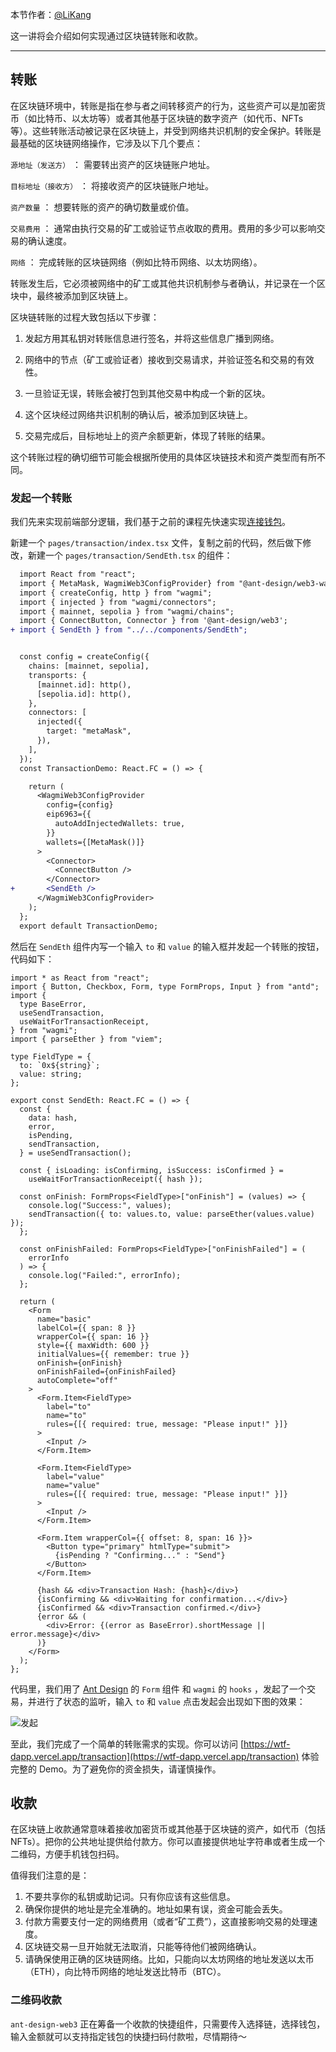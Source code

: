 本节作者：[@LiKang](https://x.com/banlideli)

这一讲将会介绍如何实现通过区块链转账和收款。

---

## 转账

在区块链环境中，转账是指在参与者之间转移资产的行为，这些资产可以是加密货币（如比特币、以太坊等）或者其他基于区块链的数字资产（如代币、NFTs 等）。这些转账活动被记录在区块链上，并受到网络共识机制的安全保护。转账是最基础的区块链网络操作，它涉及以下几个要点：

`源地址（发送方）` ： 需要转出资产的区块链账户地址。

`目标地址（接收方）` ： 将接收资产的区块链账户地址。

`资产数量` ： 想要转账的资产的确切数量或价值。

`交易费用` ： 通常由执行交易的矿工或验证节点收取的费用。费用的多少可以影响交易的确认速度。

`网络` ： 完成转账的区块链网络（例如比特币网络、以太坊网络）。

转账发生后，它必须被网络中的矿工或其他共识机制参与者确认，并记录在一个区块中，最终被添加到区块链上。

区块链转账的过程大致包括以下步骤：

1. 发起方用其私钥对转账信息进行签名，并将这些信息广播到网络。

2. 网络中的节点（矿工或验证者）接收到交易请求，并验证签名和交易的有效性。

3. 一旦验证无误，转账会被打包到其他交易中构成一个新的区块。

4. 这个区块经过网络共识机制的确认后，被添加到区块链上。

5. 交易完成后，目标地址上的资产余额更新，体现了转账的结果。

这个转账过程的确切细节可能会根据所使用的具体区块链技术和资产类型而有所不同。

### 发起一个转账

我们先来实现前端部分逻辑，我们基于之前的课程先快速实现[连接钱包](../03_ConnectWallet/readme.md)。

新建一个 `pages/transaction/index.tsx` 文件，复制之前的代码，然后做下修改，新建一个 `pages/transaction/SendEth.tsx` 的组件：

```diff
  import React from "react";
  import { MetaMask, WagmiWeb3ConfigProvider} from "@ant-design/web3-wagmi";
  import { createConfig, http } from "wagmi";
  import { injected } from "wagmi/connectors";
  import { mainnet, sepolia } from "wagmi/chains";
  import { ConnectButton, Connector } from '@ant-design/web3';
+ import { SendEth } from "../../components/SendEth";


  const config = createConfig({
    chains: [mainnet, sepolia],
    transports: {
      [mainnet.id]: http(),
      [sepolia.id]: http(),
    },
    connectors: [
      injected({
        target: "metaMask",
      }),
    ],
  });
  const TransactionDemo: React.FC = () => {

    return (
      <WagmiWeb3ConfigProvider
        config={config}
        eip6963={{
          autoAddInjectedWallets: true,
        }}
        wallets={[MetaMask()]}
      >
        <Connector>
          <ConnectButton />
        </Connector>
+       <SendEth />
      </WagmiWeb3ConfigProvider>
    );
  };
  export default TransactionDemo;

```

然后在 `SendEth` 组件内写一个输入 `to` 和 `value` 的输入框并发起一个转账的按钮，代码如下：

```tsx
import * as React from "react";
import { Button, Checkbox, Form, type FormProps, Input } from "antd";
import {
  type BaseError,
  useSendTransaction,
  useWaitForTransactionReceipt,
} from "wagmi";
import { parseEther } from "viem";

type FieldType = {
  to: `0x${string}`;
  value: string;
};

export const SendEth: React.FC = () => {
  const {
    data: hash,
    error,
    isPending,
    sendTransaction,
  } = useSendTransaction();

  const { isLoading: isConfirming, isSuccess: isConfirmed } =
    useWaitForTransactionReceipt({ hash });

  const onFinish: FormProps<FieldType>["onFinish"] = (values) => {
    console.log("Success:", values);
    sendTransaction({ to: values.to, value: parseEther(values.value) });
  };

  const onFinishFailed: FormProps<FieldType>["onFinishFailed"] = (
    errorInfo
  ) => {
    console.log("Failed:", errorInfo);
  };

  return (
    <Form
      name="basic"
      labelCol={{ span: 8 }}
      wrapperCol={{ span: 16 }}
      style={{ maxWidth: 600 }}
      initialValues={{ remember: true }}
      onFinish={onFinish}
      onFinishFailed={onFinishFailed}
      autoComplete="off"
    >
      <Form.Item<FieldType>
        label="to"
        name="to"
        rules={[{ required: true, message: "Please input!" }]}
      >
        <Input />
      </Form.Item>

      <Form.Item<FieldType>
        label="value"
        name="value"
        rules={[{ required: true, message: "Please input!" }]}
      >
        <Input />
      </Form.Item>

      <Form.Item wrapperCol={{ offset: 8, span: 16 }}>
        <Button type="primary" htmlType="submit">
          {isPending ? "Confirming..." : "Send"}
        </Button>
      </Form.Item>

      {hash && <div>Transaction Hash: {hash}</div>}
      {isConfirming && <div>Waiting for confirmation...</div>}
      {isConfirmed && <div>Transaction confirmed.</div>}
      {error && (
        <div>Error: {(error as BaseError).shortMessage || error.message}</div>
      )}
    </Form>
  );
};
```

代码里，我们用了 [Ant Design](https://ant.design/components/form) 的 `Form` 组件 和 `wagmi` 的 `hooks` ，发起了一个交易，并进行了状态的监听，输入 `to` 和 `value` 点击发起会出现如下图的效果：

![发起](./img/send.png)

至此，我们完成了一个简单的转账需求的实现。你可以访问 [https://wtf-dapp.vercel.app/transaction](https://wtf-dapp.vercel.app/transaction) 体验完整的 Demo。为了避免你的资金损失，请谨慎操作。

## 收款

在区块链上收款通常意味着接收加密货币或其他基于区块链的资产，如代币（包括 NFTs）。把你的公共地址提供给付款方。你可以直接提供地址字符串或者生成一个二维码，方便手机钱包扫码。

值得我们注意的是：

1. 不要共享你的私钥或助记词。只有你应该有这些信息。
2. 确保你提供的地址是完全准确的。地址如果有误，资金可能会丢失。
3. 付款方需要支付一定的网络费用（或者“矿工费”），这直接影响交易的处理速度。
4. 区块链交易一旦开始就无法取消，只能等待他们被网络确认。
5. 请确保使用正确的区块链网络。比如，只能向以太坊网络的地址发送以太币（ETH），向比特币网络的地址发送比特币（BTC）。

### 二维码收款

`ant-design-web3` 正在筹备一个收款的快捷组件，只需要传入选择链，选择钱包，输入金额就可以支持指定钱包的快捷扫码付款啦，尽情期待～
